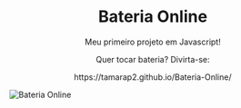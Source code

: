 <h1 align="center">Bateria Online</h1>

<p align="center">Meu primeiro projeto em Javascript! </p>
<p align="center">Quer tocar bateria? Divirta-se:</p>
<p align="center">https://tamarap2.github.io/Bateria-Online/</p>

![Bateria Online](https://user-images.githubusercontent.com/87210574/180038820-d6ab6dac-79a3-49b9-b5bd-a6a183e5f06d.png)

